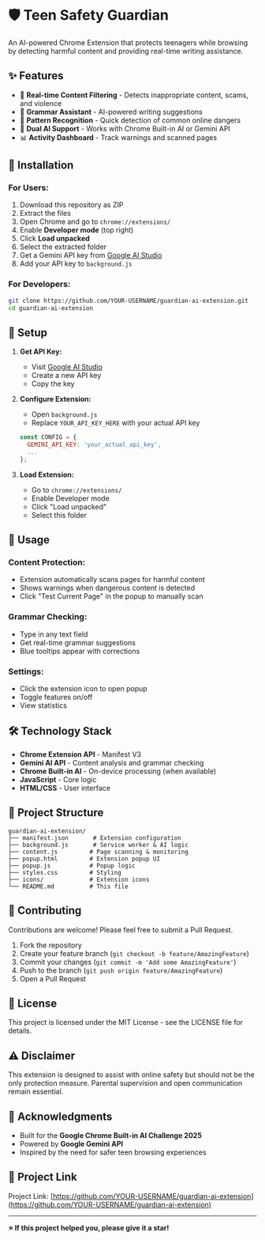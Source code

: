 # 🛡️ Teen Safety Guardian

An AI-powered Chrome Extension that protects teenagers while browsing by detecting harmful content and providing real-time writing assistance.

## ✨ Features

- 🚨 **Real-time Content Filtering** - Detects inappropriate content, scams, and violence
- 📝 **Grammar Assistant** - AI-powered writing suggestions
- 🎯 **Pattern Recognition** - Quick detection of common online dangers
- 🤖 **Dual AI Support** - Works with Chrome Built-in AI or Gemini API
- 📊 **Activity Dashboard** - Track warnings and scanned pages

## 🚀 Installation

### For Users:
1. Download this repository as ZIP
2. Extract the files
3. Open Chrome and go to `chrome://extensions/`
4. Enable **Developer mode** (top right)
5. Click **Load unpacked**
6. Select the extracted folder
7. Get a Gemini API key from [Google AI Studio](https://aistudio.google.com/)
8. Add your API key to `background.js`

### For Developers:
```bash
git clone https://github.com/YOUR-USERNAME/guardian-ai-extension.git
cd guardian-ai-extension
```

## 🔧 Setup

1. **Get API Key:**
   - Visit [Google AI Studio](https://aistudio.google.com/)
   - Create a new API key
   - Copy the key

2. **Configure Extension:**
   - Open `background.js`
   - Replace `YOUR_API_KEY_HERE` with your actual API key
   ```javascript
   const CONFIG = {
     GEMINI_API_KEY: 'your_actual_api_key',
     ...
   };
   ```

3. **Load Extension:**
   - Go to `chrome://extensions/`
   - Enable Developer mode
   - Click "Load unpacked"
   - Select this folder

## 📖 Usage

### Content Protection:
- Extension automatically scans pages for harmful content
- Shows warnings when dangerous content is detected
- Click "Test Current Page" in the popup to manually scan

### Grammar Checking:
- Type in any text field
- Get real-time grammar suggestions
- Blue tooltips appear with corrections

### Settings:
- Click the extension icon to open popup
- Toggle features on/off
- View statistics

## 🛠️ Technology Stack

- **Chrome Extension API** - Manifest V3
- **Gemini AI API** - Content analysis and grammar checking
- **Chrome Built-in AI** - On-device processing (when available)
- **JavaScript** - Core logic
- **HTML/CSS** - User interface

## 📁 Project Structure

```
guardian-ai-extension/
├── manifest.json       # Extension configuration
├── background.js       # Service worker & AI logic
├── content.js         # Page scanning & monitoring
├── popup.html         # Extension popup UI
├── popup.js           # Popup logic
├── styles.css         # Styling
├── icons/             # Extension icons
└── README.md          # This file
```

## 🤝 Contributing

Contributions are welcome! Please feel free to submit a Pull Request.

1. Fork the repository
2. Create your feature branch (`git checkout -b feature/AmazingFeature`)
3. Commit your changes (`git commit -m 'Add some AmazingFeature'`)
4. Push to the branch (`git push origin feature/AmazingFeature`)
5. Open a Pull Request

## 📝 License

This project is licensed under the MIT License - see the LICENSE file for details.

## ⚠️ Disclaimer

This extension is designed to assist with online safety but should not be the only protection measure. Parental supervision and open communication remain essential.

## 🙏 Acknowledgments

- Built for the **Google Chrome Built-in AI Challenge 2025**
- Powered by **Google Gemini API**
- Inspired by the need for safer teen browsing experiences

## 📧 Project Link

Project Link: [https://github.com/YOUR-USERNAME/guardian-ai-extension](https://github.com/YOUR-USERNAME/guardian-ai-extension)

---

**⭐ If this project helped you, please give it a star!**